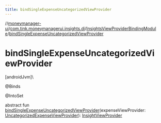 ```yaml
---
title: bindSingleExpenseUncategorizedViewProvider
---
```

//[moneymanager-ui](../../../index.html)/[com.tink.moneymanagerui.insights.di](../index.html)/[InsightsViewProviderBindingModule](index.html)/[bindSingleExpenseUncategorizedViewProvider](bind-single-expense-uncategorized-view-provider.html)



# bindSingleExpenseUncategorizedViewProvider



[androidJvm]\




@Binds



@IntoSet



abstract fun [bindSingleExpenseUncategorizedViewProvider](bind-single-expense-uncategorized-view-provider.html)(expenseViewProvider: [UncategorizedExpenseViewProvider](../../com.tink.moneymanagerui.insights.viewproviders/-uncategorized-expense-view-provider/index.html)): [InsightViewProvider](../../com.tink.moneymanagerui.insights.viewproviders/-insight-view-provider/index.html)




